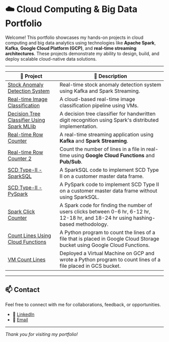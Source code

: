 # ☁️ Cloud Computing & Big Data Portfolio

Welcome! This portfolio showcases my hands-on projects in cloud computing and big data analytics using technologies like **Apache Spark**, **Kafka**, **Google Cloud Platform (GCP)**, and **real-time streaming architectures**. These projects demonstrate my ability to design, build, and deploy scalable cloud-native data solutions.

---

| 🚀 Project | 📄 Description |
------------- | -------------
[Stock Anomaly Detection System](https://github.com/Satvik-ai/GCP_Stock_Anomaly_Detection_System) | Real-time stock anomaly detection system using Kafka and Spark Streaming.
[Real-time Image Classification](https://github.com/Satvik-ai/GCP_Real-time_Image_Classification) | A cloud-based real-time image classification pipeline using VMs.
[Decision Tree Classifier Using Spark MLlib](https://github.com/Satvik-ai/GCP_Spark-MLlib) | A decision tree classifier for handwritten digit recognition using Spark's distributed implementation.
[Real-time Row Counter](https://github.com/Satvik-ai/GCP_Real-time_Streaming_Application_Using_Kafka_And_Spark-Streaming) | A real-time streaming application using **Kafka** and **Spark Streaming**.
[Real-time Row Counter 2](https://github.com/Satvik-ai/GCP_Real-time_Count_Lines_Using_Cloud_Functions_Pub-Sub) | Count the number of lines in a file in real-time using **Google Cloud Functions** and **Pub/Sub**.
[SCD Type-II - SparkSQL](https://github.com/Satvik-ai/GCP_SparkSQL_SCD_Type-II) | A SparkSQL code to implement SCD Type II on a customer master data frame.
[SCD Type-II - PySpark](https://github.com/Satvik-ai/GCP_Spark_SCD_Type-II) | A PySpark code to implement SCD Type II on a customer master data frame without using SparkSQL.
[Spark Click Counter](https://github.com/Satvik-ai/GCP_Spark_Count_Clicks) |  A Spark code for finding the number of users clicks between 0-6 hr, 6-12 hr, 12-18 hr, and 18-24 hr using hashing-based methodology.
[Count Lines Using Cloud Functions](https://github.com/Satvik-ai/GCP_Cloud_Functions_Count_Lines) | A Python program to count the lines of a file that is placed in Google Cloud Storage bucket using Google Cloud Functions.
[VM Count Lines](https://github.com/Satvik-ai/GCP_VM_Count_lines) | Deployed a Virtual Machine on GCP and wrote a Python program to count lines of a file placed in GCS bucket.

---

## 📫 Contact

Feel free to connect with me for collaborations, feedback, or opportunities.

- 🔗 [LinkedIn](https://www.linkedin.com/in/satvik-chandrakar-4008471ba)
- 📧 [Email](mailto:chandrakarsatvik@gmail.com)

---

_Thank you for visiting my portfolio!_

